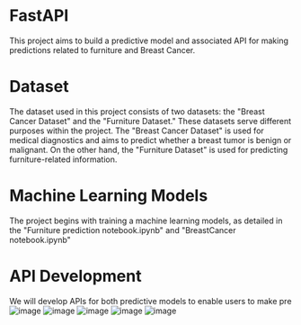 # FastAPI
This project aims to build a predictive model and associated API for making predictions related to furniture and Breast Cancer.
# Dataset
The dataset used in this project consists of two datasets: the "Breast Cancer Dataset" and the "Furniture Dataset." 
These datasets serve different purposes within the project. The "Breast Cancer Dataset" is used for medical diagnostics and aims to predict whether a breast tumor is benign or malignant. On the other hand, the "Furniture Dataset" is used for predicting furniture-related information.
# Machine Learning Models
The project begins with training a machine learning models, as detailed in the "Furniture prediction notebook.ipynb" and  "BreastCancer notebook.ipynb"
# API Development
We will develop APIs for both predictive models to enable users to make pre![image](https://github.com/soukaina-sta/FastAPI/assets/75736345/d9e95742-342a-429e-af9a-abc894f35520)
![image](https://github.com/soukaina-sta/FastAPI/assets/75736345/a19187d4-46f9-4dee-8f5e-32cc589401e5)
![image](https://github.com/soukaina-sta/FastAPI/assets/75736345/c6ef2dc5-7f0a-4337-b669-11a4864a222a)
![image](https://github.com/soukaina-sta/FastAPI/assets/75736345/a9918f34-6d5c-4080-bc22-59599b5228eb)
![image](https://github.com/soukaina-sta/FastAPI/assets/75736345/45c98809-f5d4-4cad-a73b-3f6d6c1f3239)
